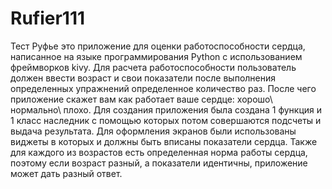 # Rufier111

 Тест Руфье это приложение для оценки работоспособности сердца, написанное на языке программирования Python с использованием фреймворков kivy. Для расчета работоспособности пользователь должен ввести возраст и свои показатели после выполнения определенных упражнений определенное количество раз. После чего приложение скажет вам как работает ваше сердце: хорошо\ нормально\ плохо. Для создания приложения была создана 1 функция и 1 класс наследник с помощью которых потом совершаются подсчеты и выдача результата. Для оформления экранов были использованы виджеты в которых и должны быть вписаны показатели сердца. Также для каждого из возрастов есть определенная норма работы сердца, поэтому если возраст разный, а показатели идентичны, приложение может дать разный ответ. 
